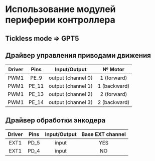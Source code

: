 # Использование модулей периферии контроллера

## Tickless mode => GPT5 

## Драйвер управления приводами движения 
Driver | Pins | Input/Output | № Motor
:-----:|:----:|:------------:|:--------:
PWM1   | PE_9 | output (channel 0)| 1 (forward)
PWM1   | PE_11| output (channel 1)| 1 (backward)
PWM1   | PE_13| output (channel 2)| 2 (forward)
PWM1   | PE_14| output (channel 3)| 2 (backward)

## Драйвер обработки энкодера 
Driver | Pins | Input/Output | Base EXT channel
:-----:|:----:|:------------:|:--------:
EXT1   | PD_5 | input | YES
EXT1   | PD_4 | input | NO
